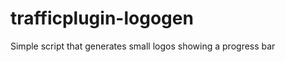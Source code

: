 trafficplugin-logogen
=====================

Simple script that generates small logos showing a progress bar
